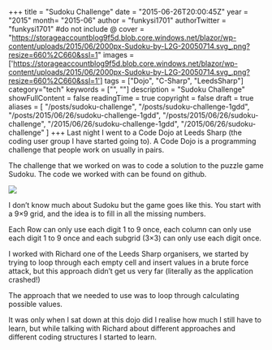 +++
title = "Sudoku Challenge"
date = "2015-06-26T20:00:45Z"
year = "2015"
month= "2015-06"
author = "funkysi1701"
authorTwitter = "funkysi1701" #do not include @
cover = "https://storageaccountblog9f5d.blob.core.windows.net/blazor/wp-content/uploads/2015/06/2000px-Sudoku-by-L2G-20050714.svg_.png?resize=660%2C660&ssl=1"
images =['https://storageaccountblog9f5d.blob.core.windows.net/blazor/wp-content/uploads/2015/06/2000px-Sudoku-by-L2G-20050714.svg_.png?resize=660%2C660&ssl=1']
tags = ["Dojo", "C-Sharp", "LeedsSharp"]
category="tech"
keywords = ["", ""]
description =  "Sudoku Challenge"
showFullContent = false
readingTime = true
copyright = false
draft = true
aliases = [
    "/posts/sudoku-challenge",
    "/posts/sudoku-challenge-1gdd",
    "/posts/2015/06/26/sudoku-challenge-1gdd",
    "/posts/2015/06/26/sudoku-challenge",
    "/2015/06/26/sudoku-challenge-1gdd",
    "/2015/06/26/sudoku-challenge"
]
+++
Last night I went to a Code Dojo at Leeds Sharp (the coding user group I have started going to). A Code Dojo is a programming challenge that people work on usually in pairs.

The challenge that we worked on was to code a solution to the puzzle game Sudoku. The code we worked with can be found on github.

![](https://storageaccountblog9f5d.blob.core.windows.net/blazor/wp-content/uploads/2015/06/2000px-Sudoku-by-L2G-20050714.svg_.png?resize=660%2C660&ssl=1)

I don’t know much about Sudoku but the game goes like this. You start with a 9×9 grid, and the idea is to fill in all the missing numbers.

Each Row can only use each digit 1 to 9 once, each column can only use each digit 1 to 9 once and each subgrid (3×3) can only use each digit once.

I worked with Richard one of the Leeds Sharp organisers, we started by trying to loop through each empty cell and insert values in a brute force attack, but this approach didn’t get us very far (literally as the application crashed!)

The approach that we needed to use was to loop through calculating possible values.

It was only when I sat down at this dojo did I realise how much I still have to learn, but while talking with Richard about different approaches and different coding structures I started to learn.
